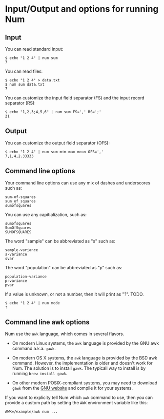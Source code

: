 # Input/Output and options for running Num


## Input

You can read standard input:

    $ echo "1 2 4" | num sum
    7

You can read files:

    $ echo "1 2 4" > data.txt
    $ num sum data.txt
    7

You can customize the input field separator (FS) and the input record separator (RS):

    $ echo "1,2,3;4,5,6" | num sum FS=',' RS=';'
    21


## Output

You can customize the output field separator (OFS):

    $ echo "1 2 4" | num sum min max mean OFS=','
    7,1,4,2.33333


## Command line options

Your command line options can use any mix of dashes and underscores such as:

    sum-of-squares
    sum_of_squares
    sumofsquares

You can use any capitialization, such as:

    sumofsquares
    SumOfSquares
    SUMOFSQUARES

The word "sample" can be abbreviated as "s" such as:

    sample-variance
    s-variance
    svar

The word "population" can be abbreviated as "p" such as:

    population-variance
    p-variance
    pvar

If a value is unknown, or not a number, then it will print as "?". TODO.

    $ echo "1 2 4" | num mode
    ?

## Command line awk options

Num use the `awk` language, which comes in several flavors.

  * On modern Linux systems, the `awk` language is provided by the GNU awk command a.k.a. `gawk`.

  * On modern OS X systems, the `awk` language is provided by the BSD awk command. However, the implementation is older and doesn't work for Num. The solution is to install `gawk`. The typicall way to install is by running `brew install gawk`.

  * On other modern POSIX-compliant systems, you may need to download `gawk` from the [GNU website](http://gnu.org) and compile it for your systems.

If you want to explicity tell Num which `awk` command to use, then you can provide a custom path by setting the `AWK` environment variable like this:

    AWK=/example/awk num ...
